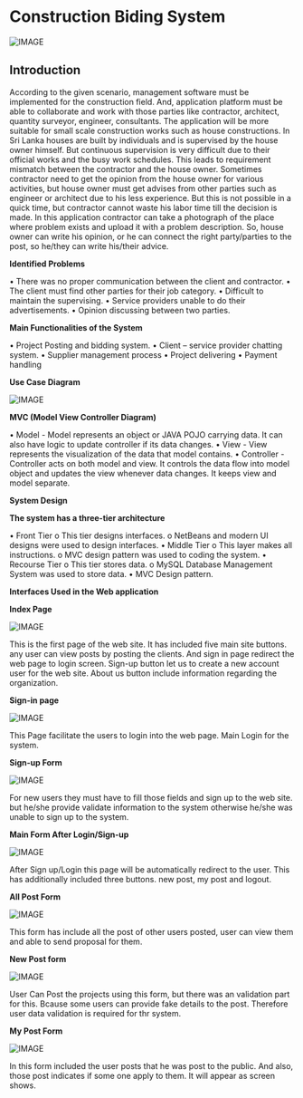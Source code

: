 # Construction Biding System

![IMAGE](https://i.ibb.co/Vt9pzgX/1.png)

## Introduction
According to the given scenario, management software must be implemented for the construction
field. And, application platform must be able to collaborate and work with those parties like
contractor, architect, quantity surveyor, engineer, consultants. The application will be more
suitable for small scale construction works such as house constructions. In Sri Lanka 
houses are built by individuals and is supervised by the house owner himself. But continuous
supervision is very difficult due to their official works and the busy work schedules. 
This leads to requirement mismatch between the contractor and the house owner. Sometimes 
contractor need to get the opinion from the house owner for various activities, but house 
owner must get advises from other parties such as engineer or architect due to his less 
experience. But this is not possible in a quick time, but contractor cannot waste his labor
time till the decision is made. In this application contractor can take a photograph of the 
place where problem exists and upload it with a problem description. So, house owner can
write his opinion, or he can connect the right party/parties to the post, so he/they can 
write his/their advice.

**Identified Problems**

• There was no proper communication between the client and contractor.
• The client must find other parties for their job category.
• Difficult to maintain the supervising.
• Service providers unable to do their advertisements.
• Opinion discussing between two parties.


**Main Functionalities of the System**

• Project Posting and bidding system.
• Client – service provider chatting system.
• Supplier management process
• Project delivering
• Payment handling

**Use Case Diagram**

![IMAGE](https://i.ibb.co/TKdqCGF/8.png)


**MVC (Model View Controller Diagram)**

• Model - Model represents an object or JAVA POJO carrying data. It can also have logic to
 update controller if its data changes.
• View - View represents the visualization of the data that model contains.
• Controller - Controller acts on both model and view. It controls the data flow into model 
object and updates the view whenever data changes. It keeps view and model separate.

**System Design**

**The system has a three-tier architecture**

• Front Tier
        o This tier designs interfaces.
        o NetBeans and modern UI designs were used to design interfaces.
• Middle Tier
        o This layer makes all instructions.
        o MVC design pattern was used to coding the system.
• Recourse Tier
        o This tier stores data.
        o MySQL Database Management System was used to store data.
• MVC Design pattern.

**Interfaces Used in the Web application**

**Index Page**

![IMAGE](https://i.ibb.co/Vt9pzgX/1.png)

This is the first page of the web site. It has included five main site buttons. any user can 
view posts by posting the clients. And sign in page redirect the web page to login screen. 
Sign-up button let us to create a new account user for the web site. About us button include 
information regarding the organization.

**Sign-in page**

![IMAGE](https://i.ibb.co/M5Yq1CX/2.png)

This Page facilitate the users to login into the web page. Main Login for the system.


**Sign-up Form**


![IMAGE](https://i.ibb.co/YNqyQMf/3.png)

For new users they must have to fill those fields and sign up to the web site. but he/she 
provide validate information to the system otherwise he/she was unable to sign up to the system.

**Main Form After Login/Sign-up**


![IMAGE](https://i.ibb.co/CPd7J8G/4.png)

After Sign up/Login this page will be automatically redirect to the user. This has additionally
 included three buttons. new post, my post and logout.


 **All Post Form**

![IMAGE](https://i.ibb.co/K27tgph/5.png)

This form has include all the post of other users posted, user can view them and able to send 
proposal for them.


**New Post form**

![IMAGE](https://i.ibb.co/V0G2YkN/6.png)

User Can Post the projects using this form, but there was an validation part for this. Bcause 
some users can provide fake details to the post. Therefore user data validation is required 
for thr system.

**My Post Form**


![IMAGE](https://i.ibb.co/YN7g2D8/7.png)

In this form included the user posts that he was post to the public. And also, those post 
indicates if some one apply to them. It will appear as screen shows.
